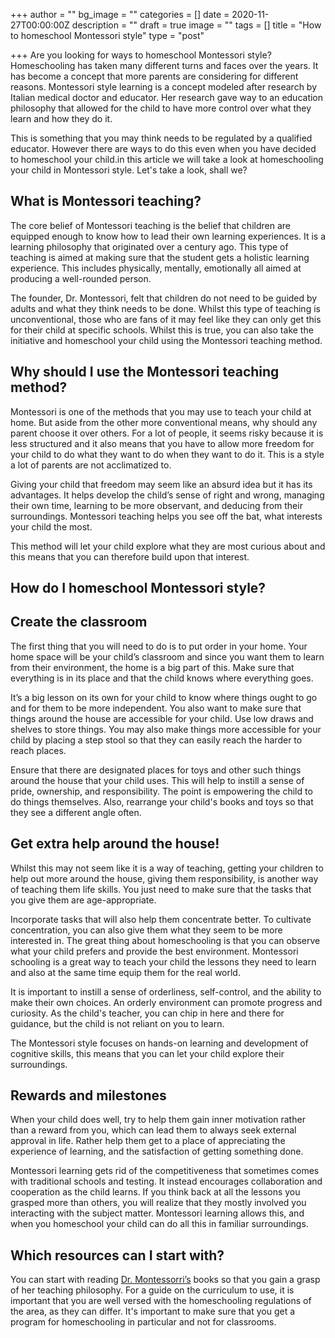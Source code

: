 +++
author = ""
bg_image = ""
categories = []
date = 2020-11-27T00:00:00Z
description = ""
draft = true
image = ""
tags = []
title = "How to homeschool Montessori style"
type = "post"

+++
Are you looking for ways to homeschool Montessori style? Homeschooling has taken many different turns and faces over the years. It has become a concept that more parents are considering for different reasons. Montessori style learning is a concept modeled after research by Italian medical doctor and educator. Her research gave way to an education philosophy that allowed for the child to have more control over what they learn and how they do it.

This is something that you may think needs to be regulated by a qualified educator. However there are ways to do this even when you have decided to homeschool your child.in this article we will take a look at homeschooling your child in Montessori style. Let's take a look, shall we?

## What is Montessori teaching?

The core belief of Montessori teaching is the belief that children are equipped enough to know how to lead their own learning experiences. It is a learning philosophy that originated over a century ago. This type of teaching is aimed at making sure that the student gets a holistic learning experience. This includes physically, mentally, emotionally all aimed at producing a well-rounded person.

The founder, Dr. Montessori, felt that children do not need to be guided by adults and what they think needs to be done. Whilst this type of teaching is unconventional, those who are fans of it may feel like they can only get this for their child at specific schools. Whilst this is true, you can also take the initiative and homeschool your child using the Montessori teaching method.

## Why should I use the Montessori teaching method?

Montessori is one of the methods that you may use to teach your child at home. But aside from the other more conventional means, why should any parent choose it over others. For a lot of people, it seems risky because it is less structured and it also means that you have to allow more freedom for your child to do what they want to do when they want to do it. This is a style a lot of parents are not acclimatized to.

Giving your child that freedom may seem like an absurd idea but it has its advantages. It helps develop the child’s sense of right and wrong, managing their own time, learning to be more observant, and deducing from their surroundings. Montessori teaching helps you see off the bat, what interests your child the most.

This method will let your child explore what they are most curious about and this means that you can therefore build upon that interest.

## How do I homeschool Montessori style?

## Create the classroom

The first thing that you will need to do is to put order in your home. Your home space will be your child’s classroom and since you want them to learn from their environment, the home is a big part of this. Make sure that everything is in its place and that the child knows where everything goes.

It’s a big lesson on its own for your child to know where things ought to go and for them to be more independent. You also want to make sure that things around the house are accessible for your child. Use low draws and shelves to store things. You may also make things more accessible for your child by placing a step stool so that they can easily reach the harder to reach places.

Ensure that there are designated places for toys and other such things around the house that your child uses. This will help to instill a sense of pride, ownership, and responsibility. The point is empowering the child to do things themselves. Also, rearrange your child's books and toys so that they see a different angle often.

## Get extra help around the house!

Whilst this may not seem like it is a way of teaching, getting your children to help out more around the house, giving them responsibility, is another way of teaching them life skills. You just need to make sure that the tasks that you give them are age-appropriate.

Incorporate tasks that will also help them concentrate better. To cultivate concentration, you can also give them what they seem to be more interested in. The great thing about homeschooling is that you can observe what your child prefers and provide the best environment. Montessori schooling is a great way to teach your child the lessons they need to learn and also at the same time equip them for the real world.

It is important to instill a sense of orderliness, self-control, and the ability to make their own choices. An orderly environment can promote progress and curiosity. As the child's teacher, you can chip in here and there for guidance, but the child is not reliant on you to learn.

The Montessori style focuses on hands-on learning and development of cognitive skills, this means that you can let your child explore their surroundings.

## Rewards and milestones

When your child does well, try to help them gain inner motivation rather than a reward from you, which can lead them to always seek external approval in life. Rather help them get to a place of appreciating the experience of learning, and the satisfaction of getting something done.

Montessori learning gets rid of the competitiveness that sometimes comes with traditional schools and testing. It instead encourages collaboration and cooperation as the child learns. If you think back at all the lessons you grasped more than others, you will realize that they mostly involved you interacting with the subject matter. Montessori learning allows this, and when you homeschool your child can do all this in familiar surroundings.

## Which resources can I start with?

You can start with reading [Dr. Montessorri’s](https://en.wikipedia.org/wiki/Maria_Montessori) books so that you gain a grasp of her teaching philosophy. For a guide on the curriculum to use, it is important that you are well versed with the homeschooling regulations of the area, as they can differ. It's important to make sure that you get a program for homeschooling in particular and not for classrooms.